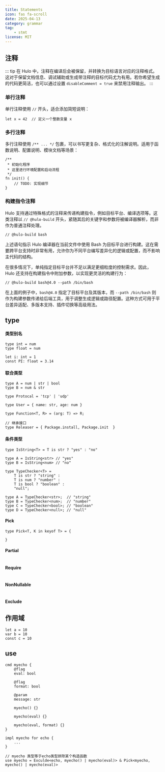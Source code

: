 ```yaml
---
title: Statements
icon: fas fa-scroll
date: 2025-04-13
category: grammar
tag: 
    - stmt
license: MIT
---
```


## 注释

::: tip 
在 Hulo 中，注释在编译后会被保留，并转换为目标语言对应的注释格式。这对于保留文档信息、调试辅助或生成带注释的目标代码尤为有用。若你希望生成的代码更简洁，也可以通过设置 `disableComment = true` 来禁用注释输出。
:::

### 单行注释

单行注释使用 `//` 开头，适合添加简短说明：
```hulo
let x = 42  // 定义一个整数变量 x
```

### 多行注释

多行注释使用 `/** ... */` 包裹，可以书写更复杂、格式化的注解说明。适用于函数说明、配置说明、模块文档等场景：

```hulo
/**
 * 初始化程序
 * 这里进行环境配置和启动流程
 */
fn init() {
    // TODO: 实现细节
}
```

### 构建指令注释

Hulo 支持通过特殊格式的注释来传递构建指令，例如目标平台、编译选项等。这类注释以 `// @hulo-build` 开头，紧随其后的关键字和参数将被编译器解析，而非作为普通注释处理。
```hulo
// @hulo-build bash
```

上述语句指示 Hulo 编译器在当前文件中使用 Bash 为目标平台进行构建。这在需要跨平台支持时非常有用，允许你为不同平台编写差异化的逻辑或配置，而不影响主代码的结构。

在很多情况下，单纯指定目标平台并不足以满足更细粒度的控制需求。因此，Hulo 还支持在构建指令中附加参数，以实现更灵活的构建行为：
```hulo
// @hulo-build bash@4.0 --path /bin/bash
```

在上面的例子中，`bash@4.0` 指定了目标平台及其版本，而 `--path /bin/bash` 则作为构建参数传递给后端工具，用于调整生成逻辑或路径配置。这种方式可用于平台差异适配、多版本支持、插件切换等高级用法。

## type

#### 类型别名
```hulo
type int = num
type float = num

let i: int = 1
const PI: float = 3.14
```

#### 联合类型
```hulo
type A = num | str | bool
type B = num & str

type Protocal = 'tcp' | 'udp'

type User = { name: str, age: num }

type Function<T, R> = (arg: T) => R;

// 继承接口
type Releaser = { Package.install, Package.init  }
```

#### 条件类型
```hulo
type IsString<T> = T is str ? "yes" : "no"

type A = IsString<str> // "yes"
type B = IsString<num> // "no"

type TypeChecker<T> = 
    T is str ? "string" :
    T is num ? "number" :
    T is bool ? "boolean" :
    "null";

type A = TypeChecker<str>;  // "string"
type B = TypeChecker<num>;  // "number"
type C = TypeChecker<bool>; // "boolean"
type D = TypeChecker<null>; // "null"
```

#### Pick
```hulo
type Pick<T, K in keyof T> = {
    
}
```

#### Partial
```hulo

```

#### Require
```hulo

```

#### NonNullable
```hulo

```

#### Exclude

## 作用域

```hulo
let a = 10
var b = 10
const c = 10
```

## use
```hulo
cmd myecho {
    @flag
    eval: bool

    @flag
    format: bool

    @param
    message: str

    myecho() {}

    myecho(eval) {}

    myecho(eval, format) {}
}

impl myecho for echo {
    ...
}

// myecho 类型等于echo类型排除某个构造函数
use myecho = Exculde<echo, myecho() | myecho(eval)> & Pick<myecho, myecho() | myecho(eval)>
```
